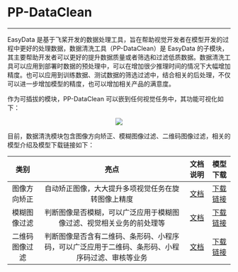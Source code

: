 # PP-DataClean

------

EasyData 是基于飞桨开发的数据处理工具，旨在帮助视觉开发者在模型开发的过程中更好的处理数据，数据清洗工具（PP-DataClean）是 EasyData 的子模块，其主要帮助开发者可以更好的提升数据质量或者筛选和过滤低质数据。数据清洗工具可以应用到部署时数据的预处理中，可以在增加很少推理时间的情况下大幅增加精度。也可以应用到训练数据、测试数据的筛选过滤中，结合相关的后处理，不仅可以进一步增加模型的精度，也可以增加相关产品的满意度。

作为可插拔的模块，PP-DataClean 可以嵌到任何视觉任务中，其功能可视化如下：

<div align="center">
<img src="https://user-images.githubusercontent.com/45199522/201908925-bde8e9ac-1216-41c9-b39f-5ab77506a396.png">
</div>

目前，数据清洗模块包含图像方向矫正、模糊图像过滤、二维码图像过滤，相关的模型介绍及模型下载链接如下：

| 类别 | 亮点 | 文档说明 | 模型下载 |
| :--: | :--: | :------: | :------: |
|图像方向矫正|自动矫正图像，大大提升多项视觉任务在旋转图像上精度|[文档](image_orientation_correction.md)|[下载链接](https://paddleclas.bj.bcebos.com/models/PULC/inference/image_orientation_infer.tar)|
|模糊图像过滤|判断图像是否模糊，可以广泛应用于模糊图像过滤、视觉相关业务的前处理等|[文档](blured_image_filtering.md)|[下载链接](https://paddleclas.bj.bcebos.com/models/PULC/inference/clarity_assessment_infer.tar)|
|二维码图像过滤|判断图像是否含有二维码、条形码、小程序码，可以广泛应用于二维码、条形码、小程序码过滤、审核等业务|[文档](code_image_filtering.md)|[下载链接](https://paddleclas.bj.bcebos.com/models/PULC/inference/code_exists_infer.tar)|
